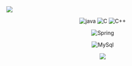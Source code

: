 <div>
  <img  src="https://capsule-render.vercel.app/api?type=waving&color=auto&height=200&section=header&text=CodeJuggler🤹&fontSize=90" />  
</div>

<!--
<div align="center">
	<img src="https://img.shields.io/badge/Java-007396?style=flat&logo=Java&logoColor=white" />
	<img src="https://img.shields.io/badge/HTML5-E34F26?style=flat&logo=HTML5&logoColor=white" />
	<img src="https://img.shields.io/badge/CSS3-1572B6?style=flat&logo=CSS3&logoColor=white" />
</div>
-->



<div align="center">
	
![java](https://img.shields.io/badge/Java-ED8B00?style=for-the-badge&logo=openjdk&logoColor=white)
![C](https://img.shields.io/badge/C-00599C?style=for-the-badge&logo=c&logoColor=white)
![C++](https://img.shields.io/badge/C%2B%2B-00599C?style=for-the-badge&logo=c%2B%2B&logoColor=white)
</div>
<div align="center">
	
![Spring](https://img.shields.io/badge/Spring-6DB33F?style=for-the-badge&logo=spring&logoColor=white)		
</div>

<div align="center">
	
![MySql](https://img.shields.io/badge/MySQL-00000F?style=for-the-badge&logo=mysql&logoColor=white)		
</div>

<div align="center">
<!--   <img src="https://github-readme-stats.vercel.app/api/top-langs/?username=CodeJuggler19&layout=compact"><br><br> -->
  <img src="https://github-readme-stats.vercel.app/api?username=CodeJuggler19&show_icons=true">
</div>

<!-- ![](./profile-3d-contrib/profile-gitblock.svg) -->
